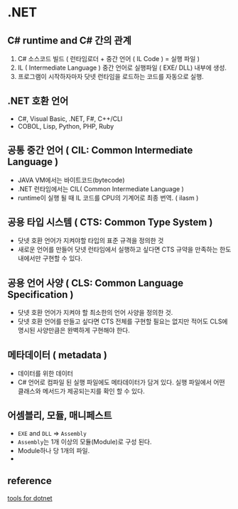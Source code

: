 # .NET 

## C# runtime and C# 간의 관계

1. C# 소스코드 빌드 ( 런타임로더 + 중간 언어 ( IL Code ) = 실행 파일 )
2. IL ( Intermediate Language ) 중간 언어로 실행파일 ( EXE/ DLL) 내부에 생성.
3. 프로그램이 시작하자마자 닷넷 런타임을 로드하는 코드를 자동으로 실행. 

## .NET 호환 언어

- C#, Visual Basic, .NET, F#, C++/CLI
- COBOL, Lisp, Python, PHP, Ruby

## 공통 중간 언어 ( CIL: Common Intermediate Language )

- JAVA VM에서는 바이트코드(bytecode)  
- .NET 런타임에서는 CIL( Common Intermediate Language )
- runtime이 실행 될 때 IL 코드를 CPU의 기계어로 최종 번역. ( ilasm )

## 공용 타입 시스템 ( CTS: Common Type System )

- 닷넷 호환 언어가 지켜야할 타입의 표준 규격을 정의한 것
- 새로운 언어를 만들어 닷넷 런타임에서 실행하고 싶다면 CTS 규약을 만족하는 한도 내에서만 구현할 수 있다. 

## 공용 언어 사양 ( CLS: Common Language Specification )

- 닷넷 호환 언어가 지켜야 할 최소한의 언어 사양을 정의한 것.  
- 닷넷 호환 언어를 만들고 싶다면 CTS 전체를 구현할 필요는 없지만 적어도 CLS에 명시된 사양만큼은 완벽하게 구현해야 한다. 

## 메타데이터 ( metadata )

- 데이터를 위한 데이터
- C# 언어로 컴파일 된 실행 파일에도 메타데이터가 담겨 있다. 실행 파일에서 어떤 클래스와 메서드가 제공되는지를 확인 할 수 있다. 

## 어셈블리, 모듈, 매니페스트 

- `EXE` and `DLL` => `Assembly`  
- `Assembly`는 1개 이상의 모듈(Module)로 구성 된다. 
- Module하나 당 1개의 파일. 
- 

## reference 

[tools for dotnet](https://learn.microsoft.com/ko-kr/dotnet/framework/tools/)  


